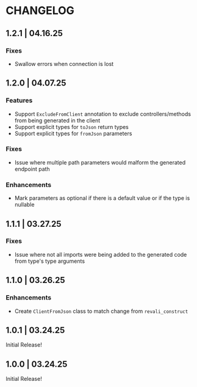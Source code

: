 # CHANGELOG

## 1.2.1 | 04.16.25

### Fixes

- Swallow errors when connection is lost

## 1.2.0 | 04.07.25

### Features

- Support `ExcludeFromClient` annotation to exclude controllers/methods from being generated in the client
- Support explicit types for `toJson` return types
- Support explicit types for `fromJson` parameters

### Fixes

- Issue where multiple path parameters would malform the generated endpoint path

### Enhancements

- Mark parameters as optional if there is a default value or if the type is nullable

## 1.1.1 | 03.27.25

### Fixes

- Issue where not all imports were being added to the generated code from type's type arguments

## 1.1.0 | 03.26.25

### Enhancements

- Create `ClientFromJson` class to match change from `revali_construct`

## 1.0.1 | 03.24.25

Initial Release!

## 1.0.0 | 03.24.25

Initial Release!
